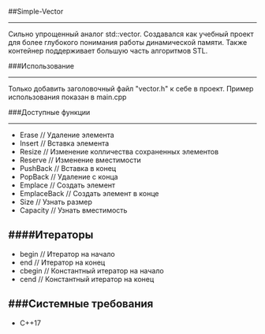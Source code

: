 ##Simple-Vector

---

Сильно упрощенный аналог std::vector. Создавался как учебный проект для более глубокого понимания работы динамической памяти. Также контейнер поддерживает большую часть алгоритмов STL.

###Использование 

---

Только добавить заголовочный файл "vector.h" к себе в проект.
Пример использования показан в main.cpp

###Доступные функции

---

* Erase // Удаление элемента 
* Insert // Вставка элемента
* Resize // Изменение колличества сохраненных элементов
* Reserve // Изменение вместимости
* PushBack // Вставка в конец
* PopBack // Удаление с конца
* Emplace // Создать элемент 
* EmplaceBack // Создать элемент в конце
* Size // Узнать размер 
* Capacity // Узнать вместимость

####Итераторы
---
* begin // Итератор на начало
* end // Итератор на конец
* cbegin // Константный итератор на начало
* cend // Константный итератор на конец


###Системные требования
---
* C++17
